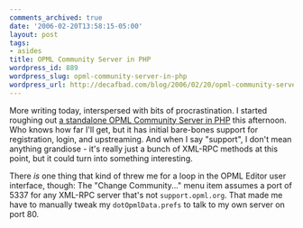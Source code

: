 ```yaml
---
comments_archived: true
date: '2006-02-20T13:58:15-05:00'
layout: post
tags:
- asides
title: OPML Community Server in PHP
wordpress_id: 889
wordpress_slug: opml-community-server-in-php
wordpress_url: http://decafbad.com/blog/2006/02/20/opml-community-server-in-php
---
```

 <p>More writing today, interspersed with bits of procrastination.  I started roughing out <a href="http://decafbad.com/trac/wiki/OpmlServer">a standalone OPML Community Server in PHP</a> this afternoon.  Who knows how far I'll get, but it has initial bare-bones support for registration, login, and upstreaming.  And when I say "support", I don't mean anything grandiose - it's really just a bunch of XML-RPC methods at this point, but it could turn into something interesting.</p>
 <p>There <i>is</i> one thing that kind of threw me for a loop in the OPML Editor user interface, though:  The "Change Community..." menu item assumes a port of 5337 for any XML-RPC server that's not <code>support.opml.org</code>.  That made me have to manually tweak my <code>dotOpmlData.prefs</code> to talk to my own server on port 80.</p>
